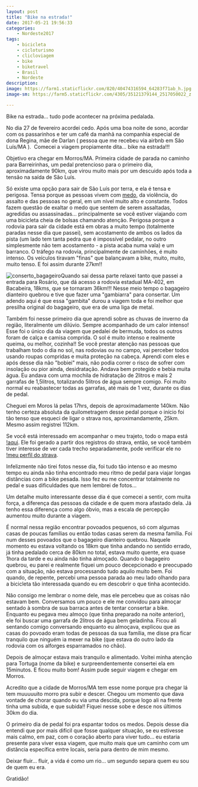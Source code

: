 ```yaml
---
layout: post
title: "Bike na estrada!"
date: 2017-05-21 19:56:33
categories:
    - Nordeste2017
tags:
    - bicicleta
    - cicloturismo
    - clicloviagem
    - bike
    - biketravel
    - Brasil
    - Nordeste
description:
image: https://farm1.staticflickr.com/820/40474316594_64283f71ab_h.jpg
image-sm: https://farm5.staticflickr.com/4305/35121379144_2517050022_z.jpg

---
```


Bike na estrada... tudo pode acontecer na próxima pedalada.

No dia 27 de fevereiro acordei cedo. Após uma boa noite de sono, acordar com os passarinhos e ter um café da manhã na companhia especial de dona Regina, mãe de Darlan ( pessoa que me recebeu via airbnb em São Luís/MA ).  Comecei a viagem propiamente dita... bike na estrada!!!

Objetivo era chegar em Morros/MA. Primeira cidade de parada no caminho para Barreirinhas, um pedal pretencioso para o primeiro dia, aproximadamente 90km, que virou muito mais por um descuido após toda a tensão na saída de São Luís.

Só existe uma opção para sair de São Luís por terra, e ela é tensa e perigosa. Tensa porque as pessoas vivem com <u>medo</u>, da violência, do assalto e das pessoas no geral, em um nível muito alto e constante. Todos fazem questão de exaltar o medo que sentem de serem assaltadas, agredidas ou assassinadas... principalmente se você estiver viajando com uma bicicleta cheia de bolsas chamando atenção. Perigosa porque a rodovia para sair da cidade está em obras a muito tempo (totalmente paradas nesse dia que passei), sem acostamento de ambos os lados da pista (um lado tem tanta pedra que é impossível pedalar, no outro simplesmente não tem acostamento - a pista acaba numa vala) e um barranco. O tráfego na rodovia, principalmente de caminhões, é muito intenso. Os veículos tiravam "finas" que balançavam a bike, muito, muito, muito tenso. E foi assim durante 27km!!

![conserto_bagageiro](https://farm5.staticflickr.com/4305/35121379144_ac5d7ef45b_k.jpg)Quando sai dessa parte relaxei tanto que passei a entrada para Rosário, que dá acesso a rodovia estadual MA-402, em Bacabeira, 18kms, que se tornaram 36km!!! Nesse meio tempo o bagageiro dianteiro quebrou e tive que fazer uma "gambiarra" para consertar. Um adendo aqui é que essa "gambita" durou a viagem toda e foi melhor que presilha original do bagageiro, que era de uma liga de metal.

Também foi nesse primeiro dia que aprendi sobre as chuvas de inverno da região, literalmente um dilúvio. Sempre acompanhado de um calor intenso! Esse foi o único dia da viagem que pedalei de bermuda, todos os outros foram de calça e camisa comprida. O sol é muito intenso e realmente queima, ou melhor, cozinha!! Se você prestar atenção nas pessoas que trabalham todo o dia no sol, nas rodovias ou no campo, vai perceber todos usando roupas compridas e muita proteção na cabeça. Aprendi com eles e após desse dia não "bobiei" mais, não podia correr o risco de sofrer com insolação ou pior ainda, desidratação. Andava bem protegido e bebia muita água. Eu andava com uma mochila de hidratação de 2litros e mais 2 garrafas de 1,5litros, totalizando 5litros de água sempre comigo. Foi muito normal eu reabastecer todas as garrafas, até mais de 1 vez, durante os dias de pedal.

Cheguei em Moros lá pelas 17hrs, depois de aproximadamente 140km. Não tenho certeza absoluta da quilometragem desse pedal porque o início foi tão tenso que esqueci de ligar o strava nos, aproximandamente, 25km. Mesmo assim registrei 112km.

Se você está interessado em acompanhar o meu trajeto, todo o mapa está [!aqui](https://tortugavoladorasite.wordpress.com/nordeste2017/). Ele foi gerado a partir dos registros do strava, então, se você também tiver interesse de ver cada trecho separadamente, pode verificar ele no [!meu perfil do strava](https://www.strava.com/athletes/3781796).

Infelizmente não tirei fotos nesse dia, foi tudo tão intenso e ao mesmo tempo eu ainda não tinha encontrado meu ritmo de pedal para viajar longas distâncias com a bike pesada. Isso fez eu me concentrar totalmente no pedal e suas dificuldades que nem lembrei de fotos...

Um detalhe muito interessante desse dia é que comecei a sentir, com muita força, a diferença das pessoas da cidade e de quem mora afastado dela. Já tenho essa diferença como algo óbvio, mas a escala de percepção aumentou muito durante a viagem.

É normal nessa região encontrar povoados pequenos, só com algumas casas de poucas famílias ou então todas casas serem da mesma família. Foi num desses povoados que o bagageiro dianteiro quebrou. Naquele momento eu estava voltando os 18km que tinha andando no sentido errado, já tinha pedalado cerca de 80km no total, estava muito quente, era quase 1hora da tarde e eu ainda não tinha almoçado. Quando o bagageiro quebrou, eu parei e realmente fiquei um pouco decepcionado e preocupado com a situação, não estava processando tudo aquilo muito bem. Foi quando, de repente, percebi uma pessoa parada ao meu lado olhando para a bicicleta tão interessada quando eu em descobrir o que tinha acontecido.

Não consigo me lembrar o nome dele, mas ele percebeu que as coisas não estavam bem. Conversamos um pouco e ele me convidou para almoçar sentado à sombra de sua barraca antes de tentar consertar a bike. Enquanto eu pegava meu almoço (que tinha preparado na noite anterior), ele foi buscar uma garrafa de 2litros de água bem geladinha. Ficou ali sentando comigo conversando enquanto eu almoçava, explicou que as casas do povoado eram todas de pessoas da sua família, me disse pra ficar tranquilo que ninguém ia mexer na bike (que estava do outro lado da rodovia com os alforges esparramados no chão).

Depois de almoçar estava mais tranquilo e alimentado. Voltei minha atenção para Tortuga (nome da bike) e surpreendentemente consertei ela em 15minutos. E ficou muito bom! Assim pude seguir viagem e chegar em Morros.

Acredito que a cidade de Morros/MA tem esse nome porque pra chegar lá tem muuuuuito morro pra subir e descer. Chegou um momento que dava vontade de chorar quando eu via uma descida, porque logo ali na frente tinha uma subida, e que subida!! Fiquei nesse sobe e desce nos últimos 30km do dia.

O primeiro dia de pedal foi pra espantar todos os medos. Depois desse dia entendi que por mais difícil que fosse qualquer situação, se eu estivesse mais calmo, em paz, com o coração aberto para viver tudo... eu estaria presente para viver essa viagem, que muito mais que um caminho com um distância específica entre locais, seria para dentro de mim mesmo.

Deixar fluir... fluir, a vida é como um rio... um segundo separa quem eu sou de quem eu era.

Gratidão!
